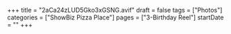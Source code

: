 +++
title = "2aCa24zLUD5Gko3xGSNG.avif"
draft = false
tags = ["Photos"]
categories = ["ShowBiz Pizza Place"]
pages = ["3-Birthday Reel"]
startDate = ""
+++
